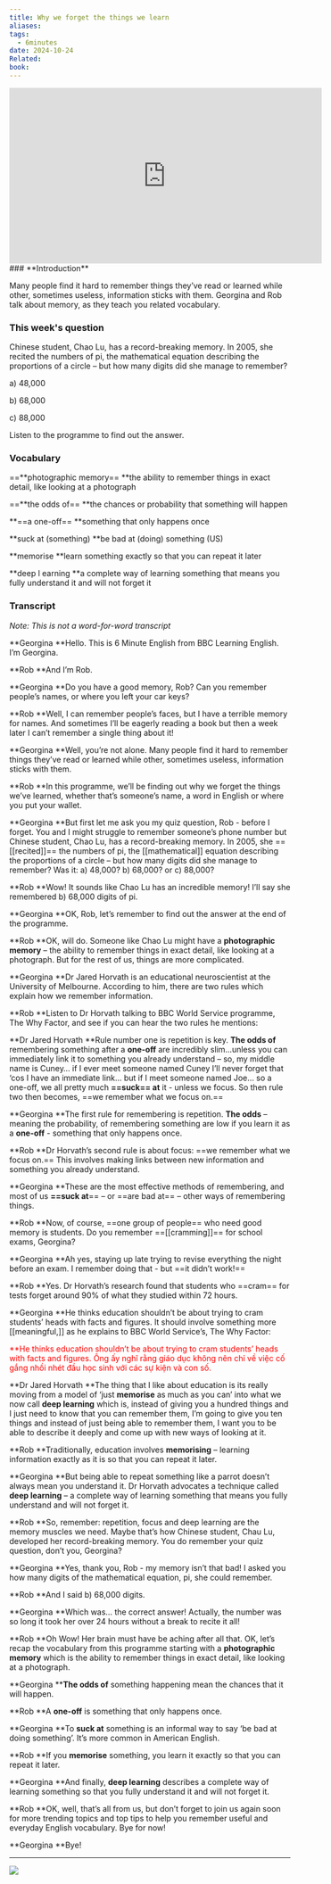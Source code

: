 ```yaml
---
title: Why we forget the things we learn
aliases: 
tags:
  - 6minutes
date: 2024-10-24
Related: 
book:
---
```


<iframe width="560" height="315" src="https://www.youtube.com/embed/1iHeeMlOsyc?si=KqX94IVAnHfMjb1p" title="YouTube video player" frameborder="0" allow="accelerometer; autoplay; clipboard-write; encrypted-media; gyroscope; picture-in-picture; web-share" referrerpolicy="strict-origin-when-cross-origin" allowfullscreen></iframe>
### **Introduction**

Many people find it hard to remember things they’ve read or learned while other, sometimes useless, information sticks with them. Georgina and Rob talk about memory, as they teach you related vocabulary.

### This week's question 

Chinese student, Chao Lu, has a record-breaking memory. In 2005, she recited the numbers of pi, the mathematical equation describing the proportions of a circle – but how many digits did she manage to remember?

a)  48,000

b)  68,000

c)  88,000

Listen to the programme to find out the answer. 

### Vocabulary

==**photographic memory==
**the ability to remember things in exact detail, like looking at a photograph

==**the odds of==
**the chances or probability that something will happen

**==a one-off==
**something that only happens once

**suck at (something)
**be bad at (doing) something (US) 

**memorise
**learn something exactly so that you can repeat it later 

**deep l
earning
**a complete way of learning something that means you fully understand it and will not forget it

### Transcript

*Note: This is not a word-for-word transcript*

**Georgina
**Hello. This is 6 Minute English from BBC Learning English. I’m Georgina.

**Rob
**And I’m Rob.

**Georgina
**Do you have a good memory, Rob? Can you remember people’s names, or where you left your car keys?

**Rob
**Well, I can remember people’s faces, but I have a terrible memory for names. And sometimes I’ll be eagerly reading a book but then a week later I can’t remember a single thing about it!

**Georgina
**Well, you’re not alone. Many people find it hard to remember things they’ve read or learned while other, sometimes useless, information sticks with them.

**Rob
**In this programme, we’ll be finding out why we forget the things we’ve learned, whether that’s someone’s name, a word in English or where you put your wallet.

**Georgina
**But first let me ask you my quiz question, Rob - before I forget. You and I might struggle to remember someone’s phone number but Chinese student, Chao Lu, has a record-breaking memory. In 2005, she ==[[recited]]== the numbers of pi, the [[mathematical]] equation describing the proportions of a circle – but how many digits did she manage to remember? Was it:
a)  48,000?
b)  68,000? or
c)  88,000?

**Rob
**Wow! It sounds like Chao Lu has an incredible memory! I’ll say she remembered b) 68,000 digits of pi.

**Georgina
**OK, Rob, let’s remember to find out the answer at the end of the programme.

**Rob
**OK, will do. Someone like Chao Lu might have a **photographic memory** – the ability to remember things in exact detail, like looking at a photograph. But for the rest of us, things are more complicated.

**Georgina
**Dr Jared Horvath is an educational neuroscientist at the University of Melbourne. According to him, there are two rules which explain how we remember information.

**Rob
**Listen to Dr Horvath talking to BBC World Service programme, The Why Factor, and see if you can hear the two rules he mentions: 

**Dr Jared Horvath
**Rule number one is repetition is key. **The odds of** remembering something after a **one-off** are incredibly slim…unless you can immediately link it to something you already understand – so, my middle name is Cuney… if I ever meet someone named Cuney I’ll never forget that ‘cos I have an immediate link… but if I meet someone named Joe… so a one-off, we all pretty much **==suck== at** it - unless we focus. So then rule two then becomes, ==we remember what we focus on.==

**Georgina
**The first rule for remembering is repetition. **The odds** – meaning the probability, of remembering something are low if you learn it as a **one-off** - something that only happens once.

**Rob
**Dr Horvath’s second rule is about focus: ==we remember what we focus on.== This involves making links between new information and something you already understand. 

**Georgina
**These are the most effective methods of remembering, and most of us **==suck at**== – or ==are bad at== – other ways of remembering things.

**Rob
**Now, of course, ==one group of people== who need good memory is students. Do you remember ==[[cramming]]== for school exams, Georgina?

**Georgina
**Ah yes, staying up late trying to revise everything the night before an exam. I remember doing that - but ==it didn’t work!==

**Rob
**Yes. Dr Horvath’s research found that students who ==cram== for tests forget around 90% of what they studied within 72 hours. 

**Georgina
**He thinks education shouldn’t be about trying to cram students’ heads with facts and figures. It should involve something more [[meaningful,]] as he explains to BBC World Service’s, The Why Factor: 

<font color="#ff0000">**He thinks education shouldn’t be about trying to cram students’ heads with facts and figures. </font>
<font color="#ff0000">Ông ấy nghĩ rằng giáo dục không nên chỉ về việc cố gắng nhồi nhét đầu học sinh với các sự kiện và con số.</font>

**Dr Jared Horvath
**The thing that I like about education is its really moving from a model of ‘just **memorise** as much as you can’ into what we now call **deep learning** which is, instead of giving you a hundred things and I just need to know that you can remember them, I’m going to give you ten things and instead of just being able to remember them, I want you to be able to describe it deeply and come up with new ways of looking at it.

**Rob
**Traditionally, education involves **memorising** – learning information exactly as it is so that you can repeat it later.

**Georgina
**But being able to repeat something like a parrot doesn’t always mean you understand it. Dr Horvath advocates a technique called **deep learning** – a complete way of learning something that means you fully understand and will not forget it.

**Rob
**So, remember: repetition, focus and deep learning are the memory muscles we need. Maybe that’s how Chinese student, Chau Lu, developed her record-breaking memory. You do remember your quiz question, don’t you, Georgina? 

**Georgina
**Yes, thank you, Rob - my memory isn’t that bad! I asked you how many digits of the mathematical equation, pi, she could remember.

**Rob
**And I said b) 68,000 digits.

**Georgina
**Which was… the correct answer! Actually, the number was so long it took her over 24 hours without a break to recite it all!

**Rob
**Oh Wow! Her brain must have be aching after all that. OK, let’s recap the vocabulary from this programme starting with a **photographic memory** which is the ability to remember things in exact detail, like looking at a photograph.

**Georgina
****The odds of** something happening mean the chances that it will happen.

**Rob
**A **one-off** is something that only happens once. 

**Georgina
**To **suck at** something is an informal way to say ‘be bad at doing something’. It’s more common in American English.

**Rob
**If you **memorise** something, you learn it exactly so that you can repeat it later.

**Georgina
**And finally, **deep learning** describes a complete way of learning something so that you fully understand it and will not forget it.

**Rob
**OK, well, that’s all from us, but don’t forget to join us again soon for more trending topics and top tips to help you remember useful and everyday English vocabulary. Bye for now!

**Georgina
**Bye!

---
![](https://i.imgur.com/TwwKmm3.png)
